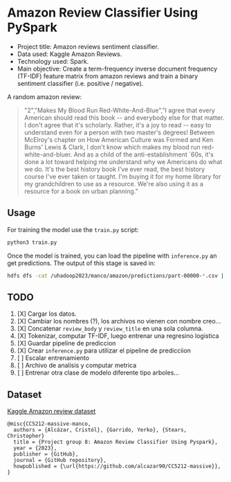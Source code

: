 # Amazon Review Classifier Using PySpark

- Project title: Amazon reviews sentiment classifier.
- Data used: Kaggle Amazon Reviews.
- Technology used: Spark.
- Main objective: Create a term-frequency inverse document frequency (TF-IDF) feature matrix from amazon reviews and train a binary sentiment classifier (i.e. positive / negative).


A random amazon review:

> "2","Makes My Blood Run Red-White-And-Blue","I agree that every American should read this book -- and everybody else for that matter. I don't agree that it's scholarly. Rather, it's a joy to read -- easy to understand even for a person with two master's degrees! Between McElroy's chapter on How American Culture was Formed and Ken Burns' Lewis & Clark, I don't know which makes my blood run red-white-and-bluer. And as a child of the anti-establishment `60s, it's done a lot toward helping me understand why we Americans do what we do. It's the best history book I've ever read, the best history course I've ever taken or taught. I'm buying it for my home library for my grandchildren to use as a resource. We're also using it as a resource for a book on urban planning."


## Usage

For training the model use the `train.py` script:

```bash
python3 train.py
```

Once the model is trained, you can load the pipeline with `inference.py` an 
get predictions. The output of this stage is saved in:

```bash
hdfs dfs -cat /uhadoop2023/manco/amazon/predictions/part-00000-*.csv | wc
```

## TODO

1. [X] Cargar los datos.
1. [X] Cambiar los nombres (?), los archivos no vienen con nombre creo...
1. [X] Concatenar `review_body` y `review_title` en una sola columna.
1. [X] Tokenizar, computar TF-IDF, luego entrenar una regresino logistica
1. [X] Guardar pipeline de prediccion
1. [X] Crear `inference.py` para utilizar el pipeline de predicciion
1. [ ] Escalar entrenamiento
1. [ ] Archivo de analisis y computar metrica
1. [ ] Entrenar otra clase de modelo diferente tipo arboles...



## Dataset

[Kaggle Amazon review dataset](https://www.kaggle.com/datasets/kritanjalijain/amazon-reviews?select=test.csv)


```
@misc{CC5212-massive-manco,
  authors = {Alcázar, Cristól}, {Garrido, Yerko}, {Stears, Christopher}
  title = {Project group 8: Amazon Review Classifier Using Pyspark},
  year = {2023},
  publisher = {GitHub},
  journal = {GitHub repository},
  howpublished = {\url{https://github.com/alcazar90/CC5212-massive}},
}
```
